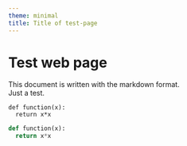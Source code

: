 ```yaml
---
theme: minimal
title: Title of test-page
---
```


# Test web page

This document is written with the markdown format.<br>
Just a test.

```
def function(x):
  return x*x
```

```python
def function(x):
  return x*x
```

